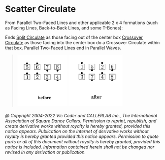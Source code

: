 
# Scatter Circulate

From Parallel Two-Faced
Lines and other applicable 2 x 4 formations (such as Facing
Lines, Back-to-Back Lines, and some T-Bones):

Ends [Split Circulate](../b1/circulate.md)
as those facing out of the center box
[Crossover Circulate](../a1/cross_over_circulate.md)
as those facing into the center box do a
Crossover Circulate within that box.
Parallel Two-Faced Lines end in Parallel Waves.

> 
> ![alt](scatter_circulate-1.png)
> ![alt](scatter_circulate-2.png)
> 

###### @ Copyright 2004-2022 Vic Ceder and CALLERLAB Inc., The International Association of Square Dance Callers. Permission to reprint, republish, and create derivative works without royalty is hereby granted, provided this notice appears. Publication on the Internet of derivative works without royalty is hereby granted provided this notice appears. Permission to quote parts or all of this document without royalty is hereby granted, provided this notice is included. Information contained herein shall not be changed nor revised in any derivation or publication.
